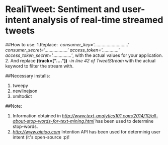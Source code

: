 # RealiTweet: Sentiment and user-intent analysis of real-time streamed tweets


##How to use:
1.Replace: 
&nbsp;*consumer_key='...........................'
consumer_secret='..................'
access_token='.............'
access_token_secret='...............'*, with the actual values for your application.
2. And replace **(track=["...."])** *-in line 42 of TweetStream*  with the actual keyword to filter the stream with.

##Necessary installs:
1. tweepy
2. newlinejson
3. xmltodict

##Note:
1. Information obtained in *http://www.text-analytics101.com/2014/10/all-about-stop-words-for-text-mining.html* has been used to determine stop-words.
2. *http://www.aiaioo.com* Intention API has been used for determinig user intent (it's open-source :p)!
